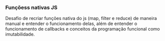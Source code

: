 ### Funçõess nativas JS
Desafio de recriar funções nativa do js (map, filter e reduce) de maneira manual e entender o funcionamento delas, além de entender o funcionamento de callbacks e conceitos da programação funcional como imutabilidade.